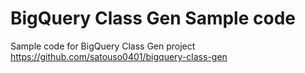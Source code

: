BigQuery Class Gen Sample code
==============================

Sample code for BigQuery Class Gen project
https://github.com/satouso0401/bigquery-class-gen



